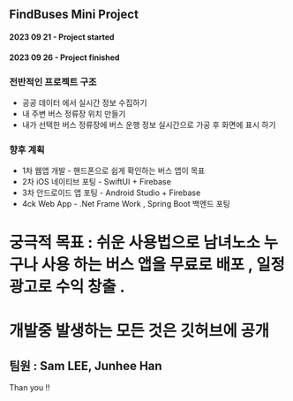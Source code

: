 ## FindBuses Mini Project 


#### 2023 09 21 - Project started 

#### 2023 09 26 - Project finished 

### 전반적인 프로젝트 구조

* 공공 데이터 에서 실시간 정보 수집하기
* 내 주변 버스 정류장 위치 만들기
* 내가 선택한 버스 정류장에 버스 운행 정보 실시간으로 가공 후 화면에 표시 하기


### 향후 계획 
* 1차 웹앱 개발 - 핸드폰으로 쉽게 확인하는 버스 앱이 목표
* 2차 iOS 네이티브 포팅 -  SwiftUI + Firebase 
* 3차 안드로이드 앱 포팅 - Android Studio + Firebase
* 4ck Web App - .Net Frame Work  , Spring Boot 백엔드 포팅

# 궁극적 목표  : 쉬운 사용법으로 남녀노소 누구나 사용 하는 버스 앱을 무료로 배포 , 일정 광고로 수익 창출 . 
# 개발중 발생하는 모든 것은 깃허브에 공개 

## 팀원 : Sam LEE, Junhee Han 

Than you !!
